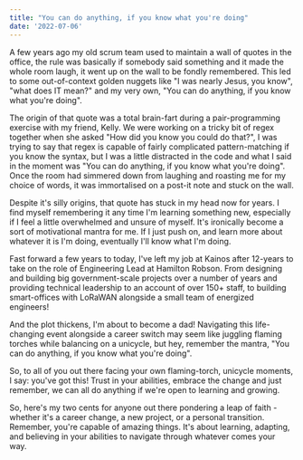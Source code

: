 ```yaml
---
title: "You can do anything, if you know what you're doing"
date: '2022-07-06'
---
```


A few years ago my old scrum team used to maintain a wall of quotes in the office, the rule was basically if somebody said something and it made the whole room laugh, it went up on the wall to be fondly remembered. This led to some out-of-context golden nuggets like "I was nearly Jesus, you know", "what does IT mean?" and my very own, "You can do anything, if you know what you're doing".

The origin of that quote was a total brain-fart during a pair-programming exercise with my friend, Kelly. We were working on a tricky bit of regex together when she asked "How did you know you could do that?", I was trying to say that regex is capable of fairly complicated pattern-matching if you know the syntax, but I was a little distracted in the code and what I said in the moment was "You can do anything, if you know what you're doing". Once the room had simmered down from laughing and roasting me for my choice of words, it was immortalised on a post-it note and stuck on the wall. 

Despite it's silly origins, that quote has stuck in my head now for years. I find myself remembering it any time I'm learning something new, especially if I feel a little overwhelmed and unsure of myself. It's ironically become a sort of motivational mantra for me. If I just push on, and learn more about whatever it is I'm doing, eventually I'll know what I'm doing.

Fast forward a few years to today, I've left my job at Kainos after 12-years to take on the role of Engineering Lead at Hamilton Robson. From designing and building big government-scale projects over a number of years and providing technical leadership to an account of over 150+ staff, to building smart-offices with LoRaWAN alongside a small team of energized engineers! 

And the plot thickens, I'm about to become a dad! Navigating this life-changing event alongside a career switch may seem like juggling flaming torches while balancing on a unicycle, but hey, remember the mantra, "You can do anything, if you know what you're doing".

So, to all of you out there facing your own flaming-torch, unicycle moments, I say: you've got this! Trust in your abilities, embrace the change and just remember, we can all do anything if we're open to learning and growing.

So, here's my two cents for anyone out there pondering a leap of faith - whether it's a career change, a new project, or a personal transition. Remember, you're capable of amazing things. It's about learning, adapting, and believing in your abilities to navigate through whatever comes your way.